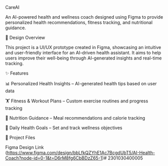 CareAI

An AI-powered health and wellness coach designed using Figma to provide personalized health recommendations, fitness tracking, and nutritional guidance.

🎨 Design Overview

This project is a UI/UX prototype created in Figma, showcasing an intuitive and user-friendly interface for an AI-driven health assistant. It aims to help users improve their well-being through AI-generated insights and real-time tracking.

✨ Features

📊 Personalized Health Insights – AI-generated health tips based on user data

🏋️ Fitness & Workout Plans – Custom exercise routines and progress tracking

🥗 Nutrition Guidance – Meal recommendations and calorie tracking

📅 Daily Health Goals – Set and track wellness objectives


📂 Project Files

Figma Design Link (https://www.figma.com/design/bbLfkQZYhE1Ac7BcgdUbT5/AI-Health-Coach?node-id=0-1&t=D6rM8fg6CbBDzZ65-1)# 2301030400005
